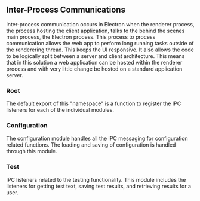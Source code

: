 ## Inter-Process Communications

Inter-process communication occurs in Electron when the renderer process, the process hosting the client application, talks to the behind the scenes main process, the Electron process. This process to process communication allows the web app to perform long running tasks outside of the renderering thread. This keeps the UI responsive. It also allows the code to be logically split between a server and client architecture. This means that in this solution a web application can be hosted within the renderer process and with very little change be hosted on a standard application server.

### Root

The default export of this "namespace" is a function to register the IPC listeners for each of the individual modules.

### Configuration

The configuration module handles all the IPC messaging for configuration related functions. The loading and saving of configuration is handled through this module. 

### Test

IPC listeners related to the testing functionality. This module includes the listeners for getting test text, saving test results, and retrieving results for a user.
